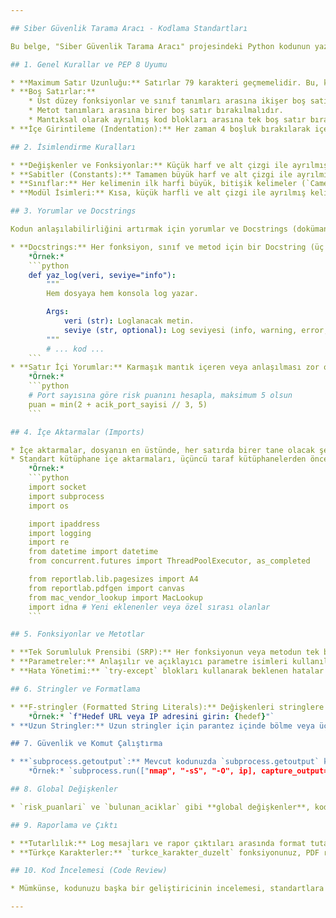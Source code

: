 ```yaml
---

## Siber Güvenlik Tarama Aracı - Kodlama Standartları

Bu belge, "Siber Güvenlik Tarama Aracı" projesindeki Python kodunun yazımında takip edilmesi gereken kuralları ve en iyi uygulamaları tanımlar. Bu standartlara uymak, kod kalitesini artırır, hata oranını düşürür ve gelecekteki bakımı kolaylaştırır.

## 1. Genel Kurallar ve PEP 8 Uyumu

* **Maximum Satır Uzunluğu:** Satırlar 79 karakteri geçmemelidir. Bu, kodun küçük ekranlarda veya yan yana pencerelerde okunmasını kolaylaştırır.
* **Boş Satırlar:**
    * Üst düzey fonksiyonlar ve sınıf tanımları arasına ikişer boş satır bırakılmalıdır.
    * Metot tanımları arasına birer boş satır bırakılmalıdır.
    * Mantıksal olarak ayrılmış kod blokları arasına tek boş satır bırakılabilir.
* **İçe Girintileme (Indentation):** Her zaman 4 boşluk bırakılarak içe girintileme yapılmalıdır. Tab karakterleri kullanılmamalıdır.

## 2. İsimlendirme Kuralları

* **Değişkenler ve Fonksiyonlar:** Küçük harf ve alt çizgi ile ayrılmış kelimeler (`snake_case`) kullanılmalıdır (örn. `risk_puanlari`, `yaz_log`).
* **Sabitler (Constants):** Tamamen büyük harf ve alt çizgi ile ayrılmış kelimeler kullanılmalıdır (örn. `RAPOR_TXT`, `RAPOR_PDF`).
* **Sınıflar:** Her kelimenin ilk harfi büyük, bitişik kelimeler (`CamelCase`) kullanılmalıdır (örn. `MacLookup`, `ThreadPoolExecutor`).
* **Modül İsimleri:** Kısa, küçük harfli ve alt çizgi ile ayrılmış kelimeler olmalıdır (örn. `main.py`).

## 3. Yorumlar ve Docstrings

Kodun anlaşılabilirliğini artırmak için yorumlar ve Docstrings (dokümantasyon dizgileri) etkin bir şekilde kullanılmalıdır.

* **Docstrings:** Her fonksiyon, sınıf ve metod için bir Docstring (üç tırnak içinde) eklenmelidir. Bu, fonksiyonun veya sınıfın ne işe yaradığını, aldığı argümanları ve döndürdüğü değeri kısaca açıklamalıdır.
    *Örnek:*
    ```python
    def yaz_log(veri, seviye="info"):
        """
        Hem dosyaya hem konsola log yazar.

        Args:
            veri (str): Loglanacak metin.
            seviye (str, optional): Log seviyesi (info, warning, error, debug). Varsayılan 'info'.
        """
        # ... kod ...
    ```
* **Satır İçi Yorumlar:** Karmaşık mantık içeren veya anlaşılması zor olabilecek kod blokları için açıklayıcı yorumlar kullanılmalıdır. Yorumlar, kodun "nasıl" çalıştığından ziyade "neden" çalıştığını açıklamalıdır.
    *Örnek:*
    ```python
    # Port sayısına göre risk puanını hesapla, maksimum 5 olsun
    puan = min(2 + acik_port_sayisi // 3, 5)
    ```

## 4. İçe Aktarmalar (Imports)

* İçe aktarmalar, dosyanın en üstünde, her satırda birer tane olacak şekilde düzenlenmelidir.
* Standart kütüphane içe aktarmaları, üçüncü taraf kütüphanelerden önce gelmeli, ardından kendi modülleriniz gelmelidir. Her kategori arasında boş bir satır bırakılmalıdır.
    *Örnek:*
    ```python
    import socket
    import subprocess
    import os

    import ipaddress
    import logging
    import re
    from datetime import datetime
    from concurrent.futures import ThreadPoolExecutor, as_completed

    from reportlab.lib.pagesizes import A4
    from reportlab.pdfgen import canvas
    from mac_vendor_lookup import MacLookup
    import idna # Yeni eklenenler veya özel sırası olanlar
    ```

## 5. Fonksiyonlar ve Metotlar

* **Tek Sorumluluk Prensibi (SRP):** Her fonksiyonun veya metodun tek bir işi olmalıdır. Karmaşık görevler, daha küçük, yönetilebilir fonksiyonlara bölünmelidir.
* **Parametreler:** Anlaşılır ve açıklayıcı parametre isimleri kullanılmalıdır.
* **Hata Yönetimi:** `try-except` blokları kullanarak beklenen hatalar ele alınmalı ve kullanıcıya veya log dosyasına anlamlı hata mesajları iletilmelidir. `run_command` fonksiyonunuzdaki hata yönetimi buna iyi bir örnektir.

## 6. Stringler ve Formatlama

* **F-stringler (Formatted String Literals):** Değişkenleri stringlere dahil etmek için `f-string`'ler tercih edilmelidir. Bu, daha okunabilir ve performanslıdır.
    *Örnek:* `f"Hedef URL veya IP adresini girin: {hedef}"`
* **Uzun Stringler:** Uzun stringler için parantez içinde bölme veya üç tırnaklı stringler kullanılabilir.

## 7. Güvenlik ve Komut Çalıştırma

* **`subprocess.getoutput`:** Mevcut kodunuzda `subprocess.getoutput` kullanıyorsunuz. Güvenlik açısından, kullanıcıdan alınan girdilerle doğrudan komut çalıştırmaktan kaçınmak önemlidir. Sizin durumunuzda hedef IP/URL doğrudan komuta aktarılıyor. Nmap, Nikto gibi araçlar zaten bu tür girdileri işlemek üzere tasarlandığı için bu risk yönetilebilir. Ancak, gelecekte betiğe yeni komutlar eklerken `subprocess.run` ve `shell=False` ile komut ve argümanları liste olarak geçirme gibi daha güvenli yöntemleri değerlendirin.
    *Örnek:* `subprocess.run(["nmap", "-sS", "-O", ip], capture_output=True, text=True)`

## 8. Global Değişkenler

* `risk_puanlari` ve `bulunan_aciklar` gibi **global değişkenler**, kodun takibini zorlaştırabilir. Mümkün olduğunda, bu tür verilerin fonksiyonlar arasında parametre olarak geçirilmesi veya bir sınıf yapısı içinde saklanması tercih edilebilir. Ancak mevcut projenizin boyutu göz önüne alındığında, bu kullanım şimdilik kabul edilebilir. Proje büyüdükçe bu yapıyı gözden geçirin.

## 9. Raporlama ve Çıktı

* **Tutarlılık:** Log mesajları ve rapor çıktıları arasında format tutarlılığı sağlanmalıdır. `yaz_log` fonksiyonunuz bu tutarlılığı destekliyor.
* **Türkçe Karakterler:** `turkce_karakter_duzelt` fonksiyonunuz, PDF raporunda Türkçe karakter sorunlarını çözmek için önemlidir. Kullanımının devamlılığı sağlanmalıdır.

## 10. Kod İncelemesi (Code Review)

* Mümkünse, kodunuzu başka bir geliştiricinin incelemesi, standartlara uyumu kontrol etmek ve potansiyel hataları veya iyileştirme alanlarını bulmak için çok faydalıdır.

---
```

